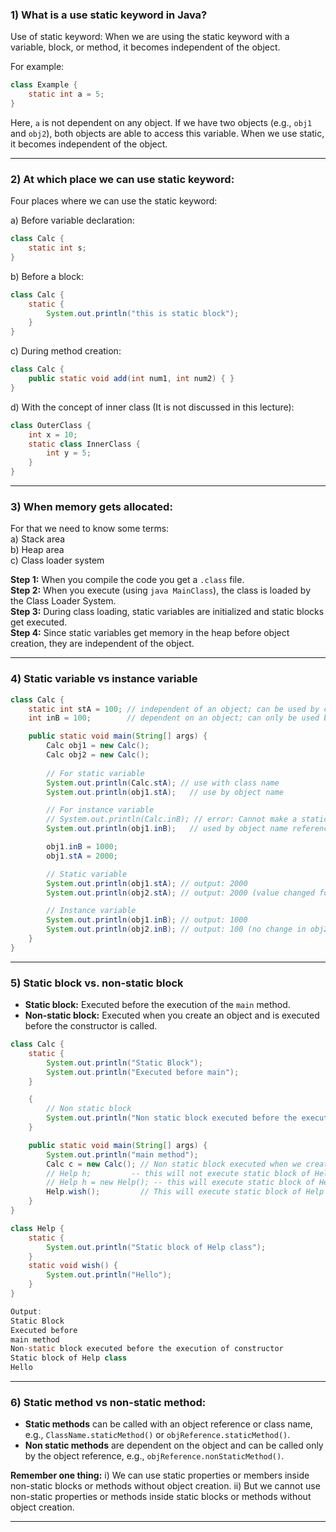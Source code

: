 ### 1) What is a use static keyword in Java?

Use of static keyword:
When we are using the static keyword with a variable, block, or method, it becomes independent of the object.  

For example:

```java
class Example {
    static int a = 5;
}
```

Here, `a` is not dependent on any object. If we have two objects (e.g., `obj1` and `obj2`),
both objects are able to access this variable. When we use static, it becomes independent of the object.

---

### 2) At which place we can use static keyword:

Four places where we can use the static keyword:

a) Before variable declaration:

```java
class Calc {
    static int s;
}
```

b) Before a block:

```java
class Calc {
    static {
        System.out.println("this is static block");
    }
}
```

c) During method creation:

```java
class Calc {
    public static void add(int num1, int num2) { }
}
```

d) With the concept of inner class (It is not discussed in this lecture):

```java
class OuterClass {
    int x = 10;
    static class InnerClass {
        int y = 5;
    }
}
```

---

### 3) When memory gets allocated:

For that we need to know some terms:  
a) Stack area  
b) Heap area  
c) Class loader system  

**Step 1:** When you compile the code you get a `.class` file.  
**Step 2:** When you execute (using `java MainClass`), the class is loaded by the Class Loader System.  
**Step 3:** During class loading, static variables are initialized and static blocks get executed.  
**Step 4:** Since static variables get memory in the heap before object creation, they are independent of the object.

---

### 4) Static variable vs instance variable

```java
class Calc {
    static int stA = 100; // independent of an object; can be used by class name as well as object
    int inB = 100;        // dependent on an object; can only be used by an object

    public static void main(String[] args) {
        Calc obj1 = new Calc(); 
        Calc obj2 = new Calc();
        
        // For static variable
        System.out.println(Calc.stA); // use with class name
        System.out.println(obj1.stA);   // use by object name

        // For instance variable
        // System.out.println(Calc.inB); // error: Cannot make a static reference to the non-static
        System.out.println(obj1.inB);   // used by object name reference 

        obj1.inB = 1000;
        obj1.stA = 2000;

        // Static variable
        System.out.println(obj1.stA); // output: 2000
        System.out.println(obj2.stA); // output: 2000 (value changed for both obj1 and obj2)

        // Instance variable
        System.out.println(obj1.inB); // output: 1000
        System.out.println(obj2.inB); // output: 100 (no change in obj2)
    }
}
```

---

### 5) Static block vs. non-static block

- **Static block:** Executed before the execution of the `main` method.
- **Non-static block:** Executed when you create an object and is executed before the constructor is called.

```java
class Calc {
    static {
        System.out.println("Static Block");
        System.out.println("Executed before main");
    }

    {
        // Non static block
        System.out.println("Non static block executed before the execution of constructor");
    }

    public static void main(String[] args) {
        System.out.println("main method");
        Calc c = new Calc(); // Non static block executed when we create an object 
        // Help h;         -- this will not execute static block of Help class
        // Help h = new Help(); -- this will execute static block of Help class
        Help.wish();         // This will execute static block of Help class
    }
}

class Help {
    static {
        System.out.println("Static block of Help class");
    }
    static void wish() {
        System.out.println("Hello");
    }
}

Output:
Static Block
Executed before
main method
Non-static block executed before the execution of constructor
Static block of Help class
Hello

```

---

### 6) Static method vs non-static method:

- **Static methods** can be called with an object reference or class name, e.g., `ClassName.staticMethod()` or `objReference.staticMethod()`.
- **Non static methods** are dependent on the object and can be called only by the object reference, e.g., `objReference.nonStaticMethod()`.

**Remember one thing:**
i) We can use static properties or members inside non-static blocks or methods without object creation.
ii) But we cannot use non-static properties or methods inside static blocks or methods without object creation.

---
